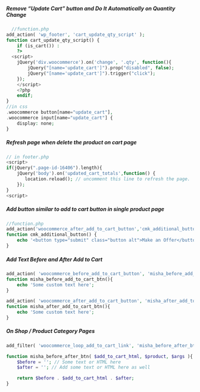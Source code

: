 ##### Remove “Update Cart” button and Do It Automatically on Quantity Change
```php
  //function.php
add_action( 'wp_footer', 'cart_update_qty_script' );
function cart_update_qty_script() {
    if (is_cart()) :
    ?>
  <script>
    jQuery('div.woocommerce').on('change', '.qty', function(){
        jQuery("[name='update_cart']").prop("disabled", false);
        jQuery("[name='update_cart']").trigger("click"); 
    });
    </script>
    <?php
    endif;
}
//in css
.woocommerce button[name="update_cart"],
.woocommerce input[name="update_cart"] {
	display: none;
}
```

##### Refresh page when delete the product on cart page
```php
// in footer.php
<script>
if(jQuery(".page-id-16406").length){
	jQuery('body').on('updated_cart_totals',function() {
	   location.reload(); // uncomment this line to refresh the page.
	});
}
<script>
```
##### Add button similar to add to cart button in single product page
```php
//function.php
add_action('woocommerce_after_add_to_cart_button','cmk_additional_button');
function cmk_additional_button() {
	echo '<button type="submit" class="button alt">Make an Offer</button>';
}
```

##### Add Text Before and After Add to Cart
```php
add_action( 'woocommerce_before_add_to_cart_button', 'misha_before_add_to_cart_btn' );
function misha_before_add_to_cart_btn(){
	echo 'Some custom text here';
}
```
```php
add_action( 'woocommerce_after_add_to_cart_button', 'misha_after_add_to_cart_btn' );
function misha_after_add_to_cart_btn(){
	echo 'Some custom text here';
}
```

##### On Shop / Product Category Pages
```php
add_filter( 'woocommerce_loop_add_to_cart_link', 'misha_before_after_btn', 10, 3 );

function misha_before_after_btn( $add_to_cart_html, $product, $args ){
	$before = ''; // Some text or HTML here
	$after = ''; // Add some text or HTML here as well

	return $before . $add_to_cart_html . $after;
}
```
	

